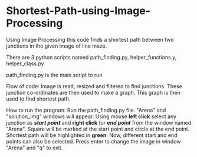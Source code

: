 # Shortest-Path-using-Image-Processing

Using Image Processing this code finds a shortest path between two junctions in the given image of line maze.

There are 3 python scripts named path_finding.py, helper_functions.y, helper_class.py

path_finding.py is the main script to run

Flow of code:
Image is read, resized and filtered to find junctions.
These junction co-ordinates are then used to make a graph.
This graph is then used to find shortest path.

How to run the program:
Run the path_finding.py file.
"Arena" and "solution_img" windows will appear.
Using mouse **left click** select any junction as **_start point_** and **right click** for **_end point_** from the window named "Arena".
Square will be marked at the start point and circle at the end point.
Shortest path will be highlighted in **green**.
Now, different start and end points can also be selected.
Press enter to change the image in window "Arena" and "q" to exit.
